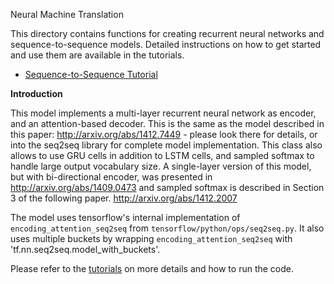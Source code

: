 Neural Machine Translation

This directory contains functions for creating recurrent neural networks
and sequence-to-sequence models. Detailed instructions on how to get started
and use them are available in the tutorials.

* [Sequence-to-Sequence Tutorial](http://tensorflow.org/tutorials/seq2seq/index.md)

<b>Introduction</b>

This model implements a multi-layer recurrent neural network as encoder,
and an attention-based decoder. This is the same as the model described in
this paper: http://arxiv.org/abs/1412.7449 - please look there for details,
or into the seq2seq library for complete model implementation.
This class also allows to use GRU cells in addition to LSTM cells, and
sampled softmax to handle large output vocabulary size. A single-layer
version of this model, but with bi-directional encoder, was presented in
  http://arxiv.org/abs/1409.0473
and sampled softmax is described in Section 3 of the following paper.
  http://arxiv.org/abs/1412.2007

The model uses tensorflow's internal implementation of `encoding_attention_seq2seq`
from `tensorflow/python/ops/seq2seq.py`.
It also uses multiple buckets by wrapping `encoding_attention_seq2seq` with
'tf.nn.seq2seq.model_with_buckets'.

Please refer to the [tutorials](http://tensorflow.org/tutorials/seq2seq/index.md)
 on more details and how to run the code.
